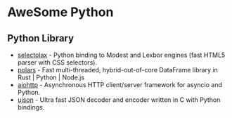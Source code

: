 # AweSome Python

## Python Library

* [selectolax](https://github.com/rushter/selectolax) - Python binding to Modest and Lexbor engines (fast HTML5 parser with CSS selectors).
* [polars](https://github.com/pola-rs/polars) - Fast multi-threaded, hybrid-out-of-core DataFrame library in Rust | Python | Node.js
* [aiohttp](https://github.com/aio-libs/aiohttp) - Asynchronous HTTP client/server framework for asyncio and Python.
* [ujson](https://github.com/ultrajson/ultrajson) - Ultra fast JSON decoder and encoder written in C with Python bindings.

